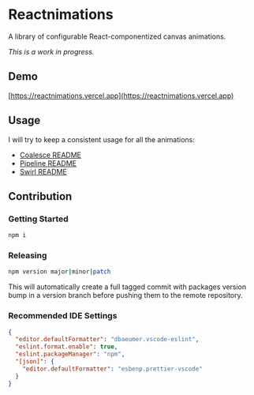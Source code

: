 # Reactnimations

A library of configurable React-componentized canvas animations.

_This is a work in progress._

## Demo

[https://reactnimations.vercel.app](https://reactnimations.vercel.app)

## Usage

I will try to keep a consistent usage for all the animations:

- [Coalesce README](https://github.com/ivangabriele/reactnimations/tree/main/packages/coalesce#readme)
- [Pipeline README](https://github.com/ivangabriele/reactnimations/tree/main/packages/pipeline#readme)
- [Swirl README](https://github.com/ivangabriele/reactnimations/tree/main/packages/swirl#readme)

## Contribution

### Getting Started

```sh
npm i
```

### Releasing

```sh
npm version major|minor|patch
```

This will automatically create a full tagged commit with packages version bump in a version branch before pushing them
to the remote repository.

### Recommended IDE Settings

```json
{
  "editor.defaultFormatter": "dbaeumer.vscode-eslint",
  "eslint.format.enable": true,
  "eslint.packageManager": "npm",
  "[json]": {
    "editor.defaultFormatter": "esbenp.prettier-vscode"
  }
}
```
